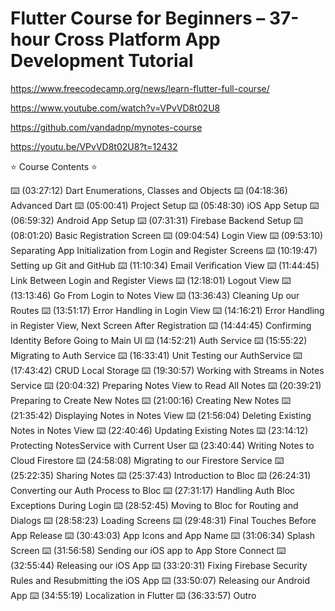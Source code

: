 # Flutter Course for Beginners – 37-hour Cross Platform App Development Tutorial

<https://www.freecodecamp.org/news/learn-flutter-full-course/>

<https://www.youtube.com/watch?v=VPvVD8t02U8>

<https://github.com/vandadnp/mynotes-course>

<https://youtu.be/VPvVD8t02U8?t=12432>

⭐️ Course Contents ⭐️

⌨️ (03:27:12) Dart Enumerations, Classes and Objects
⌨️ (04:18:36) Advanced Dart
⌨️ (05:00:41) Project Setup
⌨️ (05:48:30) iOS App Setup
⌨️ (06:59:32) Android App Setup
⌨️ (07:31:31) Firebase Backend Setup
⌨️ (08:01:20) Basic Registration Screen
⌨️ (09:04:54) Login View
⌨️ (09:53:10) Separating App Initialization from Login and Register Screens
⌨️ (10:19:47) Setting up Git and GitHub
⌨️ (11:10:34) Email Verification View
⌨️ (11:44:45) Link Between Login and Register Views
⌨️ (12:18:01) Logout View
⌨️ (13:13:46) Go From Login to Notes View
⌨️ (13:36:43) Cleaning Up our Routes
⌨️ (13:51:17) Error Handling in Login View
⌨️ (14:16:21) Error Handling in Register View, Next Screen After Registration
⌨️ (14:44:45) Confirming Identity Before Going to Main UI
⌨️ (14:52:21) Auth Service
⌨️ (15:55:22) Migrating to Auth Service
⌨️ (16:33:41) Unit Testing our AuthService
⌨️ (17:43:42) CRUD Local Storage
⌨️ (19:30:57) Working with Streams in Notes Service
⌨️ (20:04:32) Preparing Notes View to Read All Notes
⌨️ (20:39:21) Preparing to Create New Notes
⌨️ (21:00:16) Creating New Notes
⌨️ (21:35:42) Displaying Notes in Notes View
⌨️ (21:56:04) Deleting Existing Notes in Notes View
⌨️ (22:40:46) Updating Existing Notes
⌨️ (23:14:12) Protecting NotesService with Current User
⌨️ (23:40:44) Writing Notes to Cloud Firestore
⌨️ (24:58:08) Migrating to our Firestore Service
⌨️ (25:22:35) Sharing Notes
⌨️ (25:37:43) Introduction to Bloc
⌨️ (26:24:31) Converting our Auth Process to Bloc
⌨️ (27:31:17) Handling Auth Bloc Exceptions During Login
⌨️ (28:52:45) Moving to Bloc for Routing and Dialogs
⌨️ (28:58:23) Loading Screens
⌨️ (29:48:31) Final Touches Before App Release
⌨️ (30:43:03) App Icons and App Name
⌨️ (31:06:34) Splash Screen
⌨️ (31:56:58) Sending our iOS app to App Store Connect
⌨️ (32:55:44) Releasing our iOS App
⌨️ (33:20:31) Fixing Firebase Security Rules and Resubmitting the iOS App
⌨️ (33:50:07) Releasing our Android App
⌨️ (34:55:19) Localization in Flutter
⌨️ (36:33:57) Outro
